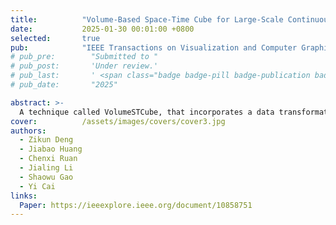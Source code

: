 ```yaml
---
title:          "Volume-Based Space-Time Cube for Large-Scale Continuous Spatial Time Series"
date:           2025-01-30 00:01:00 +0800
selected:       true
pub:            "IEEE Transactions on Visualization and Computer Graphics(TVCG)"
# pub_pre:        "Submitted to "
# pub_post:       'Under review.'
# pub_last:       ' <span class="badge badge-pill badge-publication badge-success">Spotlight</span>'
# pub_date:       "2025"

abstract: >-
  A technique called VolumeSTCube, that incorporates a data transformation framework, volume visualization techniques, and tailored spatiotemporal interactions to visualize large-scale ST series in a spacetime cube effectively.
cover:          /assets/images/covers/cover3.jpg
authors:
  - Zikun Deng
  - Jiabao Huang
  - Chenxi Ruan
  - Jialing Li
  - Shaowu Gao
  - Yi Cai
links:
  Paper: https://ieeexplore.ieee.org/document/10858751
---
```

